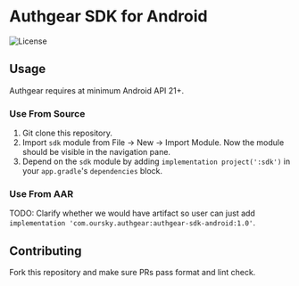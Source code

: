 # Authgear SDK for Android

![License](https://img.shields.io/badge/license-Apache%202-blue)


## Usage

Authgear requires at minimum Android API 21+.

### Use From Source

1. Git clone this repository.
2. Import `sdk` module from File -> New -> Import Module. Now the module should be visible in the navigation pane.
3. Depend on the `sdk` module by adding `implementation project(':sdk')` in your `app.gradle`'s `dependencies` block.

### Use From AAR

TODO: Clarify whether we would have artifact so user can just add `implementation 'com.oursky.authgear:authgear-sdk-android:1.0'`.

## Contributing

Fork this repository and make sure PRs pass format and lint check.

